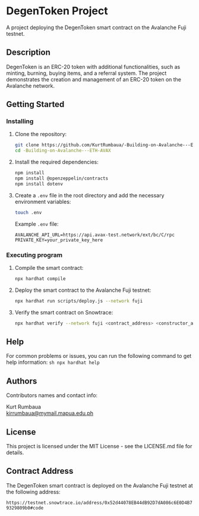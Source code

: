 # DegenToken Project

A project deploying the DegenToken smart contract on the Avalanche Fuji testnet.

## Description

DegenToken is an ERC-20 token with additional functionalities, such as minting, burning, buying items, and a referral system. The project demonstrates the creation and management of an ERC-20 token on the Avalanche network. 

## Getting Started

### Installing

1. Clone the repository:
    ```sh
    git clone https://github.com/KurtRumbaua/-Building-on-Avalanche---ETH-AVAX.git
    cd -Building-on-Avalanche---ETH-AVAX
    ```

2. Install the required dependencies:
    ```sh
    npm install
    npm install @openzeppelin/contracts
    npm install dotenv
    ```

3. Create a `.env` file in the root directory and add the necessary environment variables:
    ```sh
    touch .env
    ```

    Example `.env` file:
    ```env
    AVALANCHE_API_URL=https://api.avax-test.network/ext/bc/C/rpc
    PRIVATE_KEY=your_private_key_here
    ```

### Executing program

1. Compile the smart contract:
    ```sh
    npx hardhat compile
    ```

2. Deploy the smart contract to the Avalanche Fuji testnet:
    ```sh
    npx hardhat run scripts/deploy.js --network fuji
    ```

3. Verify the smart contract on Snowtrace:
    ```sh
    npx hardhat verify --network fuji <contract_address> <constructor_arguments>
    ```

## Help

For common problems or issues, you can run the following command to get help information:
    ```sh
    npx hardhat help
    ```

## Authors

Contributors names and contact info:

Kurt Rumbaua  
kirrumbaua@mymail.mapua.edu.ph

## License

This project is licensed under the MIT License - see the LICENSE.md file for details.

## Contract Address

The DegenToken smart contract is deployed on the Avalanche Fuji testnet at the following address:

`https://testnet.snowtrace.io/address/0x52d44078EB44dB92D7dA086c6E0D4B79329809b0#code`
